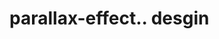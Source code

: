 # parallax-effect.. desgin                                                                                                                                                                                                                                                                                                                                                                                                                           
